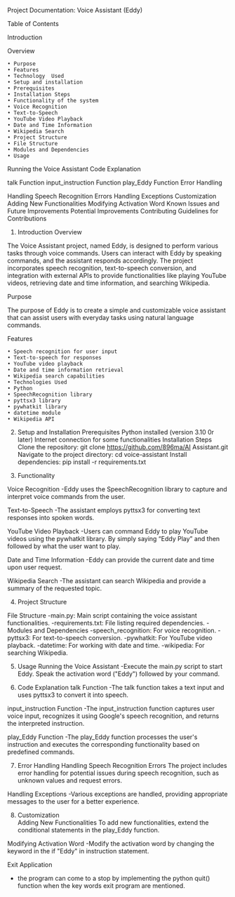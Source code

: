 

Project Documentation: Voice Assistant (Eddy)


Table of Contents
 
Introduction
   
Overview  
    
    • Purpose     
    • Features
    • Technology  Used  
    • Setup and installation
    • Prerequisites    
    • Installation Steps    
    • Functionality of the system 
    • Voice Recognition
    • Text-to-Speech 
    • YouTube Video Playback
    • Date and Time Information
    • Wikipedia Search 
    • Project Structure 
    • File Structure
    • Modules and Dependencies
    • Usage
    
Running the Voice Assistant
Code Explanation

  talk Function
  input_instruction Function
  play_Eddy Function
  Error Handling

Handling Speech Recognition Errors
Handling Exceptions
Customization
Adding New Functionalities
Modifying Activation Word
Known Issues and Future Improvements
Potential Improvements 
Contributing
Guidelines for Contributions

  
   
1. Introduction 
Overview 

The Voice Assistant project, named Eddy, is designed to perform various tasks through voice commands. Users can interact with Eddy by speaking commands, and the assistant responds accordingly. The project incorporates speech recognition, text-to-speech conversion, and integration with external APIs to provide functionalities like playing YouTube videos, retrieving date and time information, and searching Wikipedia.
 
Purpose 

The purpose of Eddy is to create a simple and customizable voice assistant that can  assist users with everyday tasks using natural language commands.

Features
 
    • Speech recognition for user input
    • Text-to-speech for responses
    • YouTube video playback
    • Date and time information retrieval
    • Wikipedia search capabilities
    • Technologies Used
    • Python
    • SpeechRecognition library
    • pyttsx3 library
    • pywhatkit library
    • datetime module
    • Wikipedia API
    
2. Setup and Installation
Prerequisites
Python installed (version 3.10 0r later)
Internet connection for some functionalities
Installation Steps
Clone the repository: git clone https://github.com/896ma/AI Assistant.git
Navigate to the project directory: cd voice-assistant
Install dependencies: pip install -r requirements.txt

3. Functionality

   
Voice Recognition
 -Eddy uses the SpeechRecognition library to capture and interpret voice commands from the user.

Text-to-Speech
-The assistant employs pyttsx3 for converting text responses into spoken words.

YouTube Video Playback
-Users can command Eddy to play YouTube videos using the pywhatkit library.
By simply  saying “Eddy Play” and then followed by what the user want to play.

Date and Time Information
-Eddy can provide the current date and time upon user request.

Wikipedia Search
 -The assistant can search Wikipedia and provide a summary of the requested topic.

4. Project Structure

File Structure
 -main.py: Main script containing the voice assistant functionalities.
 -requirements.txt: File listing required dependencies.
 -Modules and Dependencies
 -speech_recognition: For voice recognition.
 -pyttsx3: For text-to-speech conversion.
-pywhatkit: For YouTube video playback.
-datetime: For working with date and time.
-wikipedia: For searching Wikipedia.

5. Usage
Running the Voice Assistant
-Execute the main.py script to start Eddy. Speak the activation word ("Eddy") followed by your command.

6. Code Explanation
talk Function
-The talk function takes a text input and uses pyttsx3 to convert it into speech.

input_instruction Function
-The input_instruction function captures user voice input, recognizes it using Google's speech recognition, and returns the interpreted instruction.

play_Eddy Function
-The play_Eddy function processes the user's instruction and executes the corresponding functionality based on predefined commands.

7. Error Handling
Handling Speech Recognition Errors
The project includes error handling for potential issues during speech recognition, such as unknown values and request errors.

Handling Exceptions
-Various exceptions are handled, providing appropriate messages to the user for a better experience.

8. Customization  
Adding New Functionalities
To add new functionalities, extend the conditional statements in the play_Eddy function.

Modifying Activation Word
 -Modify the activation word by changing the keyword in the if "Eddy" in instruction statement.


Exit  Application
- the program can come to a stop  by implementing the python  quit() function when the key words exit program are mentioned.


